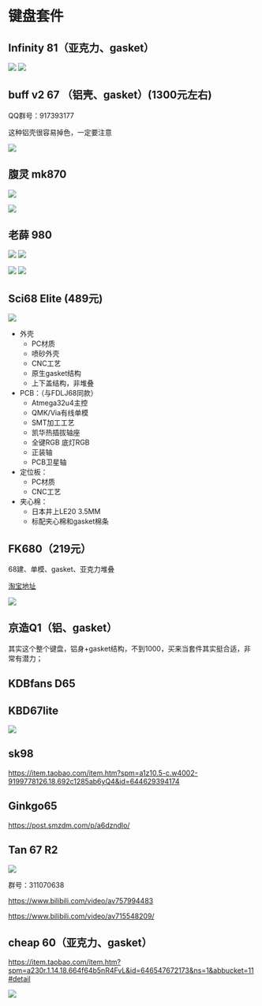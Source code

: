 # 键盘套件

## Infinity 81（亚克力、gasket）
![](https://raw.githubusercontent.com/ooftf/Material/master/img/blog/20211031195624.png)
![](https://raw.githubusercontent.com/ooftf/Material/master/img/blog/20211031200023.png)
## buff v2 67 （铝壳、gasket）(1300元左右)

QQ群号：917393177

这种铝壳很容易掉色，一定要注意

![](https://raw.githubusercontent.com/ooftf/Material/master/img/blog/20211031200113.png)
## 腹灵 mk870

![](https://raw.githubusercontent.com/ooftf/Material/master/img/blog/1635662665(1).png)

![](https://raw.githubusercontent.com/ooftf/Material/master/img/blog/20211031144821.png)

## 老薛 980


![](https://raw.githubusercontent.com/ooftf/Material/master/img/blog/20211031200511.png)
![](https://raw.githubusercontent.com/ooftf/Material/master/img/blog/1635682021(1).png)

![](https://raw.githubusercontent.com/ooftf/Material/master/img/blog/20211031200328.png)
![](https://raw.githubusercontent.com/ooftf/Material/master/img/blog/20211031200359.png)

## Sci68 Elite (489元)

![](https://raw.githubusercontent.com/ooftf/Material/master/img/blog/20211126201241.png)
* 外壳
  * PC材质 
  * 喷砂外壳
  * CNC工艺
  * 原生gasket结构
  * 上下盖结构，非堆叠
* PCB：（与FDLJ68同款）
  * Atmega32u4主控
  * QMK/Via有线单模
  * SMT加工工艺
  * 凯华热插拔轴座
  * 全键RGB 底灯RGB
  * 正装轴
  * PCB卫星轴
* 定位板：
  * PC材质
  * CNC工艺
* 夹心棉：
  * 日本井上LE20 3.5MM
  * 标配夹心棉和gasket棉条
## FK680（219元）
68建、单模、gasket、亚克力堆叠

[淘宝地址](https://item.taobao.com/item.htm?spm=a230r.1.14.16.2d85278a1mpena&id=657624493087&ns=1&abbucket=11#detail)

![](https://raw.githubusercontent.com/ooftf/Material/master/img/blog/20211126204617.png)
## 京造Q1（铝、gasket）

其实这个整个键盘，铝身+gasket结构，不到1000，买来当套件其实挺合适，非常有潜力；
## KDBfans D65

## KBD67lite

![](https://raw.githubusercontent.com/ooftf/Material/master/img/blog/20211126204229.png)

## sk98
https://item.taobao.com/item.htm?spm=a1z10.5-c.w4002-9199778126.18.692c1285ab6yQ4&id=644629394174
## Ginkgo65

https://post.smzdm.com/p/a6dzndlo/
## Tan 67 R2

![](https://raw.githubusercontent.com/ooftf/Material/master/img/blog/20211126203810.png)

群号：311070638

https://www.bilibili.com/video/av757994483

https://www.bilibili.com/video/av715548209/

## cheap 60（亚克力、gasket）

https://item.taobao.com/item.htm?spm=a230r.1.14.18.664f64b5nR4FvL&id=646547672173&ns=1&abbucket=11#detail

![](https://raw.githubusercontent.com/ooftf/Material/master/img/blog/20211126202049.png)